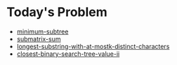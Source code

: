 # Today's Problem

- [minimum-subtree](https://www.lintcode.com/problem/minimum-subtree)
- [submatrix-sum](http://www.lintcode.com/problem/submatrix-sum)
- [longest-substring-with-at-mostk-distinct-characters](https://www.lintcode.com/problem/longest-substring-with-at-most-k-distinct-characters)
- [closest-binary-search-tree-value-ii](https://www.lintcode.com/problem/closest-binary-search-tree-value-ii)
